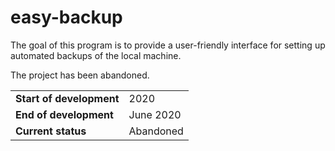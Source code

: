 # easy-backup

The goal of this program is to provide a user-friendly interface for setting up automated backups of the local machine.

The project has been abandoned.


|                          |                   |
| ------------------------ | ----------------- |
| **Start of development** | 2020              |
| **End of development**   | June 2020         |
| **Current status**       | Abandoned         |

